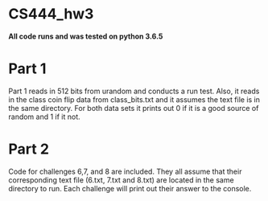 # CS444_hw3

**All code runs and was tested on python 3.6.5**

# Part 1
Part 1 reads in 512 bits from urandom and conducts a run test. Also, it reads in the class coin flip data from class_bits.txt and it assumes the text file is in the same directory. For both data sets it prints out 0 if it is a good source of random and 1 if it not.

# Part 2
Code for challenges 6,7, and 8 are included. They all assume that their corresponding text file (6.txt, 7.txt and 8.txt) are located in the same directory to run. Each challenge will print out their answer to the console.